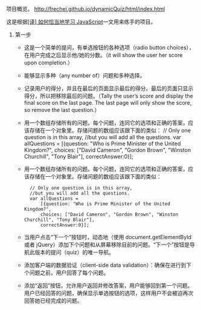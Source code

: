 项目概览。  http://frechei.github.io/dynamicQuiz/html/index.html 

这是根据[[译] 如何恰当地学习 JavaScript](https://github.com/colin4124/colin4124.github.io/blob/master/_source/content/2013-09-28-how-to-learn-javascript-properly.md)一文用来练手的项目。  

1. 第一步 

	- 这是一个简单的提问，有单选按钮的各种选项（radio button choices），在用户完成之后显示他/她的分数。（it will show the user her score upon completion.）
	- 能够显示多种（any number of）问题和多种选择。
	- 记录用户的得分，并且在最后的页面显示最后的得分。最后的页面只显示得分，所以把移除最后的问题。（Tally the user’s score and display the final score on the last page. The last page will only show the score, so remove the last question.）

	- 用一个数组存储所有的问题。每个问题，连同它的选项和正确的答案，应该存储在一个对象里。存储问题的数组应该跟下面的类似：
		// Only one question is in this array, 
		//but you will add all the questions.
		var allQuestions = 
			[{question: "Who is Prime Minister of the United Kingdom?",
			choices: ["David Cameron", "Gordon Brown", "Winston Churchill", "Tony Blair"],
			correctAnswer:0}];

	- 用一个数组存储所有的问题。每个问题，连同它的选项和正确的答案，应该存储在一个对象里。存储问题的数组应该跟下面的类似：                 

			// Only one question is in this array, 
			//but you will add all the questions.
			var allQuestions = 
				[{question: "Who is Prime Minister of the United Kingdom?",
				choices: ["David Cameron", "Gordon Brown", "Winston Churchill", "Tony Blair"],
				correctAnswer:0}];
				

	- 当用户点击“下一个”按钮时，动态地（使用 document.getElementById 或者 jQuery）添加下个问题和从屏幕移除目前的问题。“下一个”按钮是导航此版本的提问（quiz）的唯一导航。
	- 添加客户端的数据验证（client-side data validation）：确保在进行到下个问题之前，用户回答了每个问题。
    - 添加“返回”按钮，允许用户返回并修改答案，用户能够回到第一个问题。用户已经回答的问题，确保显示单选按钮的选项，这样用户不会被迫再次回答她已经完成的问题。